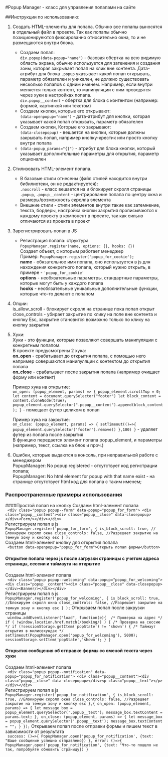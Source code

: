 #Popup Manager - класс для управления попапами на сайте

##Инструкции по использованию:

1. Создать HTML-элементы для попапа. Обычно все попапы выносятся в отдельный файл в проекте. 
Так как попапы обычно позиционируеются фиксированно относительно окна, то и не размещаются внутри блока.
   * Создаем попап:<br>
     `div.popup(data-popup="name")` - базовая обертка на всю видимую область экрана, обычно используется для затенения и создания зоны, которая закрывает попап на клик вне контента. Дата-атрибут для блока `.popup` указывает какой попап открывать, параметр обязателен и уникален, не должно существовать несколько попапов с одним именем. Например, если внутри меняется только контент, то манипуляции с ним проводятся через хуки в настройках попапа.<br>
   `div.popup__content` - обертка для блока с контентом (например: формой, картинкой или текстом)<br>
   * Создаем кнопки, которые его открывают:<br>
     `(data-openpopup="name")` - дата-атрибут для кнопки, которая указывает какой попап открывать, параметр обязателен
   * Создаем кнопки, Которые его закрывают:<br>
     `(data-closepopup)` - вешается на кнопки, которые должны закрывать попап, например кнопку-крестик или просто кнопку внутри попапа
   * `(data-popup_params="{}")` - атрибут для блока кнопки, который указывает дополнительные параметры для открытия, параметр опционален<br>

2. Стилизовать HTML-элемент попапа. 
   * В базовые стили отнесены (файл стилей находится внутри бибилиотеки, он не редактируется):<br>
     `.noscroll` - класс вешается на <html> и блокирует скролл страницы<br>
     `.popup`, `.popup__content` - центрирование попапа по центру окна и размеры/возможность скролла элемента
   * Внешние стили - стили элементов внутри такие как затемнение, текста, бордеры, настройка кнопки закрытия прописываются к каждому проекту в компонент в проекте, так как сильно отличаются из проекта в проект
   
3. Зарегистрировать попап в JS 
   * Регистрация попапа: структура<br> `PopupManager.register(name, options: {}, hooks: {})`<br>
      Создает объект, с которым работает менеджер<br>
      Пример: `PopupManager.register('popup_for_cookie');`<br>
      **name** - обязательное имя попапа, оно используется в js для нахождения конкретного попапа, который нужно открыть, в примере - `'popup_for_cookie'`<br>
      **options** - необязательные параметры, стандартные параметры, которые могут быть у каждого попапа<br>
      **hooks** - необязательные уникальные дополнительные функции, которые что-то делают с попапом<br>
   
4. Опции:<br>
   is_allow_scroll - блокирует скролл на странице пока попап открыт<br>
   close_controls - убирает закрытие по клику на поле вне контента и кнопку Esc, закрытие становится возможно только по клику на кнопку закрытия

5. Хуки:<br>
   Хуки - это функции, которые позволяют совершать манипуляции с конкретным попапом.<br>
   В проекте предусмотрены 2 хука: <br>
   **on_open** - срабатывает до открытия попапа, с помощью него например совершаются манипуляции с контектом до открытия попапа<br>
   **on_close** - срабатывает после закрытия попапа (например очищает форму или контент)<br>

   Пример хука на открытие:<br>
   `on_open: (popup_element, params) => {
   popup_element.scrollTop = 0;
   let content = document.querySelector("footer")
   let block_content = content.cloneNode(true);
   popup_element.querySelector(".popup__content").append(block_content);
   }` - помещает футер целиком в попап<br>

   Пример хука на закрытие:<br>
  `on_close: (popup_element, params) => {
   setTimeout(()=>{
   popup_element.querySelector('footer').remove()
   },100)
   }` - удаляет футер из попапа после закрытия<br>
  В функцию передается элемент попапа popup_element, и параметры (например, текст, ссылка на блок и проч.)

6. Ошибки, которые выдаются в консоль, при неправильной работе с менеджером<br>
   PopupManager: No popup registered - отсутствует код регистрации попапа;<br>
   PopupManager: No html element for popup with that name exist - на странице отсутствует html код для попапа с таким именем;<br>

### Распространенные примеры использования
####Простой попап на кнопку
Создаем html-элемент попапа<br>
  ` <div class="popup popup--form" data-popup="popup_for_form"> <div class="popup__content"><div class="popup__close" data-closepopup></div><Form/></div></div>`<br>
Регистрируем попап в js <br>
`PopupManager.register('popup_for_form', {
   is_block_scroll: true, //Блокируем скролл окна
   close_controls: false, //Разрешает закрытие на темную зону и кнопку esc
   }
   );`<br>
Создаем html-элемент кнопку для открытия попапа<br>
  ` <button data-openpopup="popup_for_form">Открыть попап формы</button>`<br>

#### Открытие попапа через js после загрузки страницы с учетом адреса страницы, сессии и таймаута на открытие
  Создаем html-элемент попапа<br>
  ` <div class="popup popup--welcoming" data-popup="popup_for_welcoming"> <div class="popup__content"><div class="popup__close" data-closepopup></div><Banner/></div></div>`<br>
  Регистрируем попап в js <br>
  `PopupManager.register('popup_for_welcoming', {
  is_block_scroll: true, //Блокируем скролл окна
  close_controls: false, //Разрешает закрытие на темную зону и кнопку esc
  }
  );`
  Открываем попап после закрузки страницы <br>
  ` window.addEventListener("load", function(e){ 
      /* Проверка на адрес */
      if ( !window.location.href.match(/booking/) ) {
       /* Проверка на сессию */
       if (!sessionStorage.getItem('popState') != 'shown') {
         /* Таймаут открытия в милисекундах */
         setTimeout(PopupManager.open('popup_for_welcoming'), 5000);
         sessionStorage.setItem('popState','shown');
       }
     }`
#### Открытия сообщения об отправке формы со сменой текста через хуки
Создаем html-элемент попапа<br>
` <div class="popup popup--notification" data-popup="popup_for_notification"> <div class="popup__content"><div class="popup__close" data-closepopup></div><p class="popup__text"></p></div></div>`<br>
Регистрируем попап в js <br>
`PopupManager.register('popup_for_notification', {
is_block_scroll: true, //Блокируем скролл окна
close_controls: false, //Разрешает закрытие на темную зону и кнопку esc
},{
on_open: (popup_element, params) => {
let message_box = popup_element.querySelector('.popup__text');
message_box.textContent = params.text;
},
on_close: (popup_element, params) => {
let message_box = popup_element.querySelector('.popup__text');
message_box.textContent = "";
}
});`
Открываем попап после отправки формы и пишем текст в зависимости от результата <br>
` success: ()=>{
PopupManager.open('popup_for_notification', {text: "Ваше сообщение успешно отправлено})
},
error: ()=>{
PopupManager.open('popup_for_notification', {text: "Что-то пошшло не так, попробуйте обновить страницу})
}`
